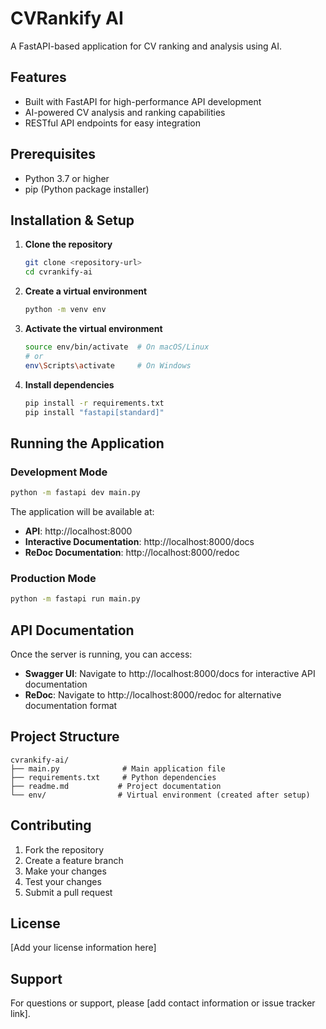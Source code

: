 # CVRankify AI

A FastAPI-based application for CV ranking and analysis using AI.

## Features

- Built with FastAPI for high-performance API development
- AI-powered CV analysis and ranking capabilities
- RESTful API endpoints for easy integration

## Prerequisites

- Python 3.7 or higher
- pip (Python package installer)

## Installation & Setup

1. **Clone the repository**
   ```bash
   git clone <repository-url>
   cd cvrankify-ai
   ```

2. **Create a virtual environment**
   ```bash
   python -m venv env
   ```

3. **Activate the virtual environment**
   ```bash
   source env/bin/activate  # On macOS/Linux
   # or
   env\Scripts\activate     # On Windows
   ```

4. **Install dependencies**
   ```bash
   pip install -r requirements.txt
   pip install "fastapi[standard]"
   ```

## Running the Application

### Development Mode
```bash
python -m fastapi dev main.py
```

The application will be available at:
- **API**: http://localhost:8000
- **Interactive Documentation**: http://localhost:8000/docs
- **ReDoc Documentation**: http://localhost:8000/redoc

### Production Mode
```bash
python -m fastapi run main.py
```

## API Documentation

Once the server is running, you can access:
- **Swagger UI**: Navigate to http://localhost:8000/docs for interactive API documentation
- **ReDoc**: Navigate to http://localhost:8000/redoc for alternative documentation format

## Project Structure

```
cvrankify-ai/
├── main.py              # Main application file
├── requirements.txt     # Python dependencies
├── readme.md           # Project documentation
└── env/                # Virtual environment (created after setup)
```

## Contributing

1. Fork the repository
2. Create a feature branch
3. Make your changes
4. Test your changes
5. Submit a pull request

## License

[Add your license information here]

## Support

For questions or support, please [add contact information or issue tracker link].